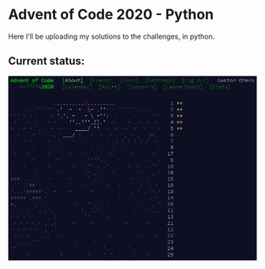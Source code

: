  # Advent of Code 2020 - Python

Here I'll be uploading my solutions to the challenges, in python.

## Current status:

![status](status.png)
